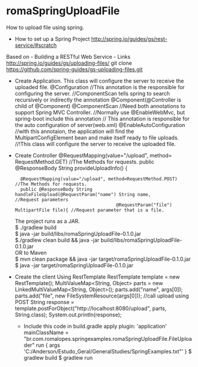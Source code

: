 romaSpringUploadFile
===========================

How to upload file using spring.


- How to set up a Spring Project
	http://spring.io/guides/gs/rest-service/#scratch

Based on
    - Building a RESTful Web Service
        - Links
            http://spring.io/guides/gs/uploading-files/
git clone https://github.com/spring-guides/gs-uploading-files.git

- Create Application.  This class will configure the server to receive the uploaded file.
    @Configuration   //This annotation is the responsible for configuring the server.
    //ComponentScan tells spring to search recursively or indirectly the annotation @Component(@Controller is child of @Component)
    @ComponentScan          //Need both annotations to support Spring MVC Controller.
    //Normally use @EnableWebMvc, but spring-boot include this annotation
    // This annotation is responsible for the auto configuration of server(web.xml)
    @EnableAutoConfiguration //with this annotaion, the application will find the MultipartConfigElement  bean  and make itself ready to file uploads.
    //!This class will configure the server to receive the uploaded file.
- Create Controller
        @RequestMapping(value="/upload", method= RequestMethod.GET)     //The Methods for requests.
        public @ResponseBody
        String provideUploadInfo() {


        @RequestMapping(value="/upload", method=RequestMethod.POST)   //The Methods for requests.
        public @ResponseBody String handleFileUpload(@RequestParam("name") String name,         //Request parameters
                                            @RequestParam("file") MultipartFile file){ //Request parameter that is a file.


    The project runs as a JAR.<br>
     $ ./gradlew build<br>
     $ java -jar build/libs/romaSpringUploadFile-0.1.0.jar<br>
     $./gradlew clean build && java -jar build/libs/romaSpringUploadFile-0.1.0.jar<br>
     OR to Maven                                                                             <br>
     $ mvn clean package && java -jar target/romaSpringUploadFile-0.1.0.jar               <br>
     $ java -jar target/romaSpringUploadFile-0.1.0.jar

- Create the client
    Using RestTemplate
        RestTemplate template = new RestTemplate();
        MultiValueMap<String, Object> parts = new LinkedMultiValueMap<String, Object>();
        parts.add("name", args[0]);
        parts.add("file", new FileSystemResource(args[0]));
        //call upload using POST
        String response = template.postForObject("http://localhost:8080/upload", parts, String.class);
        System.out.println(response);
    - Include this code in build.gradle
        apply plugin: 'application'
        mainClassName = "br.com.romalopes.springexamples.romaSpringUploadFile.FileUploader"
        run {
            args 'C:/Anderson/Estudo_Geral/GeneralStudies/SpringExamples.txt"'
        }
        $ gradlew build
        $ gradlew run